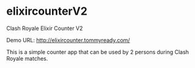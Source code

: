 # elixircounterV2
Clash Royale Elixir Counter V2

Demo URL: http://elixircounter.tommyready.com/

This is a simple counter app that can be used by 2 persons during Clash Royale matches.
